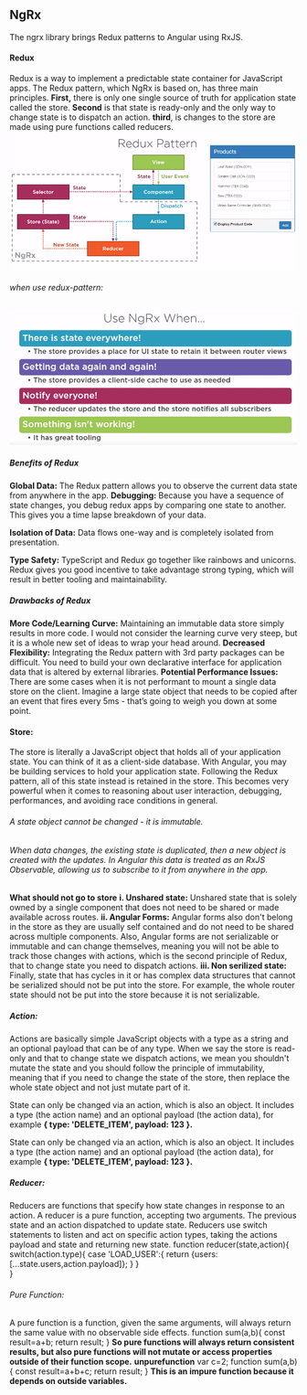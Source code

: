 ## NgRx

The ngrx library brings Redux patterns to Angular using RxJS.

#### Redux

Redux is a way to implement a predictable state container for JavaScript apps.
The Redux pattern, which NgRx is based on, has three main principles.
**First,** there is only one single source of truth for application state called the store.
**Second** is that state is ready-only and the only way to change state is to dispatch an action.
**third**, is changes to the store are made using pure functions called reducers.
![Redux-Pattern](reduxpattern.png)

###### when use redux-pattern:

![when-use](2.when-use.png)

##### Benefits of Redux

**Global Data:** The Redux pattern allows you to observe the current data state from anywhere in the app.
**Debugging:** Because you have a sequence of state changes, you debug redux apps by comparing one state to another. This gives you a time lapse breakdown of your data.

**Isolation of Data:** Data flows one-way and is completely isolated from presentation.

**Type Safety:** TypeScript and Redux go together like rainbows and unicorns. Redux gives you good incentive to take advantage strong typing, which will result in better tooling and maintainability.

##### Drawbacks of Redux

**More Code/Learning Curve:** Maintaining an immutable data store simply results in more code. I would not consider the learning curve very steep, but it is a whole new set of ideas to wrap your head around.
**Decreased Flexibility:** Integrating the Redux pattern with 3rd party packages can be difficult. You need to build your own declarative interface for application data that is altered by external libraries.
**Potential Performance Issues:** There are some cases when it is not performant to mount a single data store on the client. Imagine a large state object that needs to be copied after an event that fires every 5ms - that’s going to weigh you down at some point.

#### Store:

The store is literally a JavaScript object that holds all of your application state. You can think of it as a client-side database. With Angular, you may be building services to hold your application state. Following the Redux pattern, all of this state instead is retained in the store. This becomes very powerful when it comes to reasoning about user interaction, debugging, performances, and avoiding race conditions in general.

###### A state object cannot be changed - it is immutable.

###### When data changes, the existing state is duplicated, then a new object is created with the updates. In Angular this data is treated as an RxJS Observable, allowing us to subscribe to it from anywhere in the app.

**What should not go to store**
**i. Unshared state:** Unshared state that is solely owned by a single component that does not need to be shared or made available across routes.
**ii. Angular Forms:** Angular forms also don't belong in the store as they are usually self contained and do not need to be shared across multiple components. Also, Angular forms are not serializable or immutable and can change themselves, meaning you will not be able to track those changes with actions, which is the second principle of Redux, that to change state you need to dispatch actions.
**iii. Non serilized state:** Finally, state that has cycles in it or has complex data structures that cannot be serialized should not be put into the store. For example, the whole router state should not be put into the store because it is not serializable.

##### Action:

Actions are basically simple JavaScript objects with a type as a string and an optional payload that can be of any type. When we say the store is read-only and that to change state we dispatch actions, we mean you shouldn't mutate the state and you should follow the principle of immutability, meaning that if you need to change the state of the store, then replace the whole state object and not just mutate part of it.

State can only be changed via an action, which is also an object. It includes a type (the action name) and an optional payload (the action data),
for example **{ type: 'DELETE_ITEM', payload: 123 }.**

State can only be changed via an action, which is also an object. It includes a type (the action name) and an optional payload (the action data),
for example **{ type: 'DELETE_ITEM', payload: 123 }.**

##### Reducer:

Reducers are functions that specify how state changes in response to an action.
A reducer is a pure function, accepting two arguments. The previous state and an action dispatched to update state. Reducers use switch statements to listen and act on specific action types, taking the actions payload and state and returning new state.
function reducer(state,action){
switch(action.type){
case 'LOAD_USER':{
return {users:[...state.users,action.payload]};
}
}  
}

###### Pure Function:

A pure function is a function, given the same arguments, will always return the same value with no observable side effects.
function sum(a,b){
const result=a+b;
return result;
}
**So pure functions will always return consistent results, but also pure functions will not mutate or access properties outside of their function scope.**
**unpurefunction**
var c=2;
function sum(a,b){
const result=a+b+c;
return result;
}
**This is an impure function because it depends on outside variables.**
